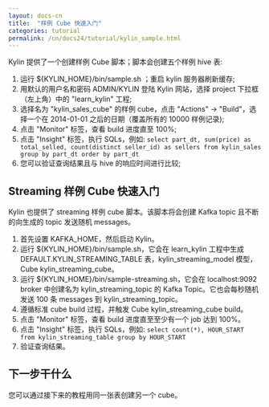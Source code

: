 ```yaml
---
layout: docs-cn
title:  "样例 Cube 快速入门"
categories: tutorial
permalink: /cn/docs24/tutorial/kylin_sample.html
---
```


Kylin 提供了一个创建样例 Cube 脚本；脚本会创建五个样例 hive 表:

1. 运行 ${KYLIN_HOME}/bin/sample.sh ；重启 kylin 服务器刷新缓存;
2. 用默认的用户名和密码 ADMIN/KYLIN 登陆 Kylin 网站，选择 project 下拉框（左上角）中的 "learn_kylin" 工程;
3. 选择名为 "kylin_sales_cube" 的样例 cube，点击 "Actions" -> "Build"，选择一个在 2014-01-01 之后的日期（覆盖所有的 10000 样例记录);
4. 点击 "Monitor" 标签，查看 build 进度直至 100%;
5. 点击 "Insight" 标签，执行 SQLs，例如:
	`select part_dt, sum(price) as total_selled, count(distinct seller_id) as sellers from kylin_sales group by part_dt order by part_dt`
6. 您可以验证查询结果且与 hive 的响应时间进行比较;

   
## Streaming 样例 Cube 快速入门

Kylin 也提供了 streaming 样例 cube 脚本。该脚本将会创建 Kafka topic 且不断的向生成的 topic 发送随机 messages。

1. 首先设置 KAFKA_HOME，然后启动 Kylin。
2. 运行 ${KYLIN_HOME}/bin/sample.sh，它会在 learn_kylin 工程中生成 DEFAULT.KYLIN_STREAMING_TABLE 表，kylin_streaming_model 模型，Cube kylin_streaming_cube。
3. 运行 ${KYLIN_HOME}/bin/sample-streaming.sh，它会在 localhost:9092 broker 中创建名为 kylin_streaming_topic 的 Kafka Topic。它也会每秒随机发送 100 条 messages 到 kylin_streaming_topic。
4. 遵循标准 cube build 过程，并触发 Cube kylin_streaming_cube build。  
5. 点击 "Monitor" 标签，查看 build 进度直至至少有一个 job 达到 100%。
6. 点击 "Insight" 标签，执行 SQLs，例如:
         `select count(*), HOUR_START from kylin_streaming_table group by HOUR_START`
7. 验证查询结果。
 
## 下一步干什么

您可以通过接下来的教程用同一张表创建另一个 cube。
